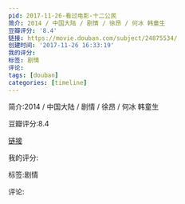 ```yaml
---
pid: 2017-11-26-看过电影-十二公民
简介: 2014 / 中国大陆 / 剧情 / 徐昂 / 何冰 韩童生
豆瓣评分: '8.4'
链接: https://movie.douban.com/subject/24875534/
创建时间: '2017-11-26 16:33:19'
我的评分:
标签: 剧情
评论:
tags: [douban]
categories: [timeline]
---
```

简介:2014 / 中国大陆 / 剧情 / 徐昂 / 何冰 韩童生

豆瓣评分:8.4

[链接](https://movie.douban.com/subject/24875534/)

我的评分:

标签:剧情

评论:

